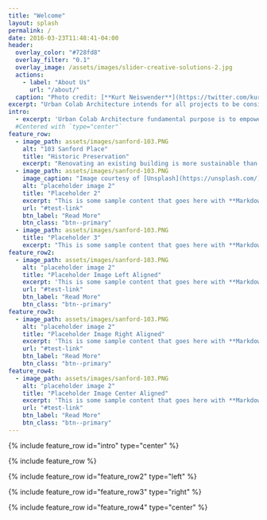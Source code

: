 ```yaml
---
title: "Welcome"
layout: splash
permalink: /
date: 2016-03-23T11:48:41-04:00
header:
  overlay_color: "#728fd8"
  overlay_filter: "0.1"
  overlay_image: /assets/images/slider-creative-solutions-2.jpg
  actions:
    - label: "About Us"
      url: "/about/"
  caption: "Photo credit: [**Kurt Neiswender**](https://twitter.com/kurtneiswender)"
excerpt: "Urban Colab Architecture intends for all projects to be considerate of the ecological impact of their designed solution."
intro: 
  - excerpt: 'Urban Colab Architecture fundamental purpose is to empower our clients to achieve independent and sustainable lives by designing productive buildings and landscapes.' 
  #Centered with `type="center"`
feature_row:
  - image_path: assets/images/sanford-103.PNG
    alt: "103 Sanford Place"
    title: "Historic Preservation"
    excerpt: "Renovating an existing building is more sustainable than building new"
  - image_path: assets/images/sanford-103.PNG
    image_caption: "Image courtesy of [Unsplash](https://unsplash.com/)"
    alt: "placeholder image 2"
    title: "Placeholder 2"
    excerpt: "This is some sample content that goes here with **Markdown** formatting."
    url: "#test-link"
    btn_label: "Read More"
    btn_class: "btn--primary"
  - image_path: assets/images/sanford-103.PNG
    title: "Placeholder 3"
    excerpt: "This is some sample content that goes here with **Markdown** formatting."
feature_row2:
  - image_path: assets/images/sanford-103.PNG
    alt: "placeholder image 2"
    title: "Placeholder Image Left Aligned"
    excerpt: 'This is some sample content that goes here with **Markdown** formatting. Left aligned with `type="left"`'
    url: "#test-link"
    btn_label: "Read More"
    btn_class: "btn--primary"
feature_row3:
  - image_path: assets/images/sanford-103.PNG
    alt: "placeholder image 2"
    title: "Placeholder Image Right Aligned"
    excerpt: 'This is some sample content that goes here with **Markdown** formatting. Right aligned with `type="right"`'
    url: "#test-link"
    btn_label: "Read More"
    btn_class: "btn--primary"
feature_row4:
  - image_path: assets/images/sanford-103.PNG
    alt: "placeholder image 2"
    title: "Placeholder Image Center Aligned"
    excerpt: 'This is some sample content that goes here with **Markdown** formatting. Centered with `type="center"`'
    url: "#test-link"
    btn_label: "Read More"
    btn_class: "btn--primary"
---
```


{% include feature_row id="intro" type="center" %}

{% include feature_row %}

{% include feature_row id="feature_row2" type="left" %}

{% include feature_row id="feature_row3" type="right" %}

{% include feature_row id="feature_row4" type="center" %}